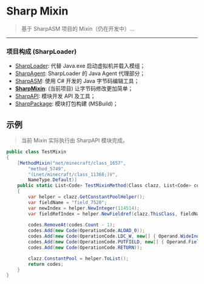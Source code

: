 # Sharp Mixin

> 基于 SharpASM 项目的 Mixin（仍在开发中）...

---

### 项目构成 (SharpLoader)

- [SharpLoader](github.com/YELANDAOKONG/SharpLoader2): 代替 Java.exe 启动虚拟机并载入模组；
- [SharpAgent](https://github.com/YELANDAOKONG/SharpAgent2): SharpLoader 的 Java Agent 代理部分；
- [SharpASM](https://github.com/YELANDAOKONG/SharpASM): 使用 C# 开发的 Java 字节码编辑工具；
- **[SharpMixin](https://github.com/YELANDAOKONG/SharpMixin)**: (当前项目) 让字节码修改更加简单；
- [SharpAPI](https://github.com/YELANDAOKONG/SharpAPI2): 模块开发 API 及工具；
- [SharpPackage](https://github.com/YELANDAOKONG/SharpPackage): 模块打包构建 (MSBuild)；

## 示例

> 当前 Mixin 实际执行由 SharpAPI 模块完成。

```csharp
public class TestMixin
{
    [MethodMixin("net/minecraft/class_1657", 
        "method_5749", 
        "(Lnet/minecraft/class_11368;)V", 
        NameType.Default)]
    public static List<Code> TestMixinMethod(Class clazz, List<Code> codes)
    {
        var helper = clazz.GetConstantPoolHelper();
        var fieldName = "field_7520";
        var newIndex = helper.NewInteger(114514);
        var fieldRefIndex = helper.NewFieldref(clazz.ThisClass, fieldName, "I");
        
        codes.RemoveAt(codes.Count - 1);
        codes.Add(new Code(OperationCode.ALOAD_0));
        codes.Add(new Code(OperationCode.LDC_W, new[] { Operand.WideIndex(newIndex) }));
        codes.Add(new Code(OperationCode.PUTFIELD, new[] { Operand.FieldRef(fieldRefIndex) }));
        codes.Add(new Code(OperationCode.RETURN));

        clazz.ConstantPool = helper.ToList();        
        return codes;
    }
}
```
